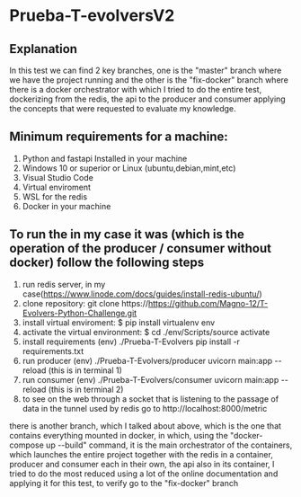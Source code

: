 # Prueba-T-evolversV2

## Explanation
In this test we can find 2 key branches, one is the "master" branch where we have the project running and the other is the "fix-docker" branch where
there is a docker orchestrator with which I tried to do the entire test, dockerizing from the redis, the api to the producer and consumer
applying the concepts that were requested to evaluate my knowledge.

## Minimum requirements for a machine:

1. Python and fastapi Installed in your machine
2. Windows 10 or superior or Linux (ubuntu,debian,mint,etc)
3. Visual Studio Code
4. Virtual enviroment
5. WSL for the redis
6. Docker in your machine

## To run the in my case it was (which is the operation of the producer / consumer without docker) follow the following steps

1. run redis server, in my case(https://www.linode.com/docs/guides/install-redis-ubuntu/)
2. clone repository: git clone https://https://github.com/Magno-12/T-Evolvers-Python-Challenge.git
3. install virtual enviroment: $ pip install virtualenv env
4. activate the virtual environment: $ cd ./env/Scripts/source activate
5. install requirements (env) ./Prueba-T-Evolvers pip install -r requirements.txt
6. run producer (env) ./Prueba-T-Evolvers/producer uvicorn main:app --reload (this is in terminal 1)
7. run consumer (env) ./Prueba-T-Evolvers/consumer uvicorn main:app --reload (this is in terminal 2)
8. to see on the web through a socket that is listening to the passage of data in the tunnel used by redis go to http://localhost:8000/metric

there is another branch, which I talked about above, which is the one that contains everything mounted in docker, in which, using the "docker-compose up --build" command, it is the main orchestrator of the containers, which launches the entire project together with the redis in a container, producer and consumer each in their own, the api also in its container, I tried to do the most reduced using a lot of the online documentation and applying it for this test, to verify go to the "fix-docker" branch
